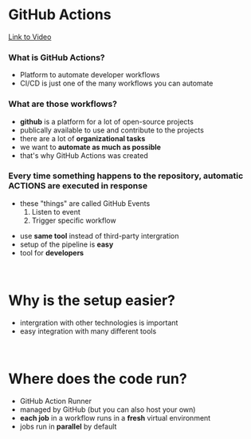 # GitHub Actions

[Link to Video](https://www.youtube.com/watch?v=R8_veQiYBjI&ab_channel=TechWorldwithNana)

### What is GitHub Actions?
* Platform to automate developer workflows
* CI/CD is just one of the many workflows you can automate

### What are those workflows?
* **github** is a platform for a lot of open-source projects
* publically available to use and contribute to the projects
* there are a lot of **organizational tasks**
* we want to **automate as much as possible**
* that's why GitHub Actions was created

### Every time something happens to the repository, automatic ACTIONS are executed in response
* these "things" are called GitHub Events
  1. Listen to event
  2. Trigger specific workflow
- use **same tool** instead of third-party intergration
- setup of the pipeline is **easy**
- tool for **developers**

<br>

# Why is the setup easier?
* intergration with other technologies is important
* easy integration with many different tools

<br>

# Where does the code run?
* GitHub Action Runner
* managed by GitHub (but you can also host your own)
* **each job** in a workflow runs in a **fresh** virtual environment
* jobs run in **parallel** by default
